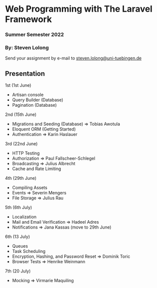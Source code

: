 # Web Programming with The Laravel Framework

### Summer Semester 2022 
### By: Steven Lolong 

Send your assignment by e-mail to steven.lolong@uni-tuebingen.de 


## Presentation 
1st (1st June)
- Artisan console
- Query Builder (Database)
- Pagination (Database)

2nd (15th June)
- Migrations and Seeding (Database) => Tobias Awotula
- Eloquent ORM (Getting Started)
- Authentication => Karin Haslauer
  
3rd (22nd June)
- HTTP Testing
- Authorization => Paul Fallscheer-Schlegel
- Broadcasting => Julius Albrecht
- Cache and Rate Limiting

4th (29th June)
- Compiling Assets
- Events => Severin Mengers
- File Storage => Julius Rau

5th (6th July)
- Localization
- Mail and Email Verification => Hadeel Adres
- Notifications => Jana Kassas (move to 29th June)

6th (13 July)
- Queues
- Task Scheduling
- Encryption, Hashing, and Password Reset => Dominik Toric
- Browser Tests => Henrike Weinmann

7th (20 July)
- Mocking => Virmarie Maquiling
